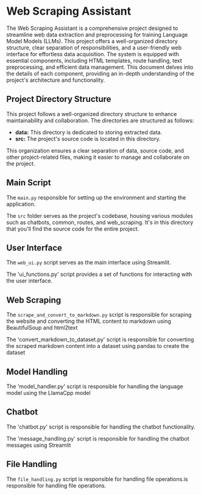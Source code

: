 # Web Scraping Assistant

The Web Scraping Assistant is a comprehensive project designed to streamline web data extraction and preprocessing for training Language Model Models (LLMs). This project offers a well-organized directory structure, clear separation of responsibilities, and a user-friendly web interface for effortless data acquisition. The system is equipped with essential components, including HTML templates, route handling, text preprocessing, and efficient data management. This document delves into the details of each component, providing an in-depth understanding of the project's architecture and functionality.

## Project Directory Structure

This project follows a well-organized directory structure to enhance maintainability and collaboration. The directories are structured as follows:

- **data:** This directory is dedicated to storing extracted data.
- **src:** The project's source code is located in this directory.

This organization ensures a clear separation of data, source code, and other project-related files, making it easier to manage and collaborate on the project.

## Main Script

The `main.py` responsible for setting up the environment and starting the application.

The `src` folder serves as the project's codebase, housing various modules such as chatbots, common, routes, and web_scraping. It's in this directory that you'll find the source code for the entire project.

## User Interface

The `web_ui.py` script serves as the main interface using Streamlit.

The 'ui_functions.py' script provides a set of functions for interacting with the user interface.

## Web Scraping

The `scrape_and_convert_to_markdown.py` script is responsible for scraping the website and converting the HTML content to markdown using BeautifulSoup and html2text

The 'convert_markdown_to_dataset.py' script is responsible for converting the scraped markdown content into a dataset using pandas to create the dataset

## Model Handling

The 'model_handler.py' script is responsible for handling the language model using the LlamaCpp model

## Chatbot

The 'chatbot.py' script is responsible for handling the chatbot functionality.

The 'message_handling.py' script is responsible for handling the chatbot messages using Streamlit

## File Handling

The `file_handling.py` script is responsible for handling file operations.is responsible for handling file operations.